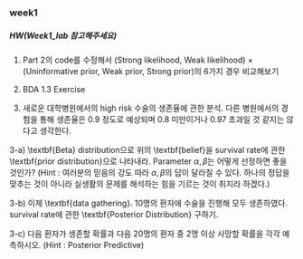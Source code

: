 ### week1

##### HW(Week1_lab 참고해주세요)

1) Part 2의 code를 수정해서 (Strong likelihood, Weak likelihood) $\times$ (Uninformative prior, Weak prior, Strong prior)의 6가지 경우 비교해보기

2) BDA 1.3 Exercise

3) 새로운 대학병원에서의 high risk 수술의 생존율에 관한 분석. 다른 병원에서의 경험을 통해 생존율은 0.9 정도로 예상되며 $0.8$ 미만이거나 $0.97$ 초과일 것 같지는 않다고 생각한다.

3-a) \textbf{Beta} distribution으로 위의 \textbf{belief}을 survival rate에 관한 \textbf{prior distribution}으로 나타내라. Parameter $\alpha, \beta$는 어떻게 선정하면 좋을 것인가? (Hint : 여러분의 믿음의 강도 따라 $\alpha, \beta$의 답이 달라질 수 있다. 하나의 정답을 맞추는 것이 아니라 실생활의 문제를 해석하는 힘을 기르는 것이 취지라 하겠다.)

3-b) 이제 \textbf{data gathering}. 10명의 환자에 수술을 진행해 모두 생존하였다. survival rate에 관한 \textbf{Posterior Distribution} 구하기.

3-c) 다음 환자가 생존할 확률과 다음 20명의 환자 중 2명 이상 사망할 확률을 각각 예측하시오. (Hint : Posterior Predictive)
